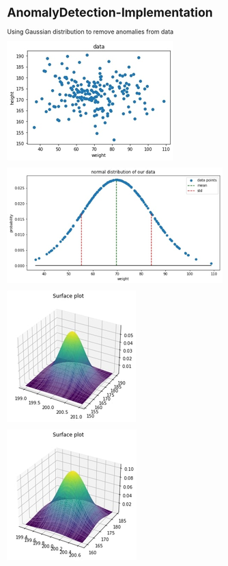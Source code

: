# AnomalyDetection-Implementation
Using Gaussian distribution to remove anomalies from data

![](/tools/data.jpg)
 
![](/tools/gaus.jpg)

![](/tools/3d1.jpg)

![](/tools/3d2.jpg)
